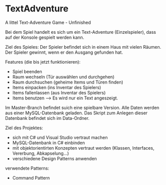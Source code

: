 # TextAdventure
A littel Text-Adventure Game - Unfinished


Bei dem Spiel handelt es sich um ein Text-Adventure (Einzelspieler), dass auf der Konsole gespielt werden kann.

Ziel des Spieles:
Der Spieler befindet sich in einem Haus mit vielen Räumen. Der Spieler gewinnt, wenn er den Ausgang gefunden hat.

Features (die bis jetzt funktionieren):
- Spiel beenden
- Raum wechseln (Tür auswählen und durchgehen)
- Raum durchsuchen (geheime Items und Türen finden)
- Items einpacken (ins Inventar des Spielers)
- Items fallenlassen (aus Inventar des Spielers)
- Items benutzen --> Es wird nur ein Text angeszeigt.

Im Master-Branch befindet suich eine spielbare Version.
Alle Daten werden aus einer MySQL-Datenbank geladen. Das Skript zum Anlegen dieser Datenbank befindet sich im Data-Ordner.

Ziel des Projektes:
- sich mit C# und Visual Studio vertraut machen
- MySQL-Datenbank in C# einbinden
- mit objektorientirten Konzepten vertraut werden (Klassen, Interfaces, Vererbung, Abkapselung...)
- verschiedene Design Patterns anwenden

verwendete Patterns:
- Command Pattern
